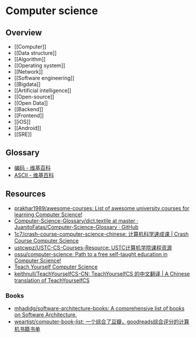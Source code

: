 # Computer science

## Overview

- [[Computer]]
- [[Data structure]]
- [[Algorithm]]
- [[Operating system]]
- [[Network]]
- [[Software engineering]]
- [[Bigdata]]
- [[Artificial intelligence]]
- [[Open-source]]
- [[Open Data]]
- [[Backend]]
- [[Frontend]]
- [[iOS]]
- [[Android]]
- [[SRE]]

## Glossary

- [编码 - 维基百科](https://zh.wikipedia.org/wiki/%E7%BC%96%E7%A0%81)
- [ASCII - 维基百科](https://zh.wikipedia.org/wiki/ASCII)

## Resources

- [prakhar1989/awesome-courses: List of awesome university courses for learning Computer Science!](https://github.com/prakhar1989/awesome-courses)
- [Computer-Science-Glossary/dict.textile at master · JuanitoFatas/Computer-Science-Glossary · GitHub](https://github.com/JuanitoFatas/Computer-Science-Glossary/blob/master/dict.textile)
- [1c7/crash-course-computer-science-chinese: 计算机科学速成课 | Crash Course Computer Science](https://github.com/1c7/crash-course-computer-science-chinese)
- [ustcwpz/USTC-CS-Courses-Resource: USTC计算机学院课程资源](https://github.com/ustcwpz/USTC-CS-Courses-Resource)
- [ossu/computer-science: Path to a free self-taught education in Computer Science!](https://github.com/ossu/computer-science)
- [Teach Yourself Computer Science](https://teachyourselfcs.com/)
- [keithnull/TeachYourselfCS-CN: TeachYourselfCS 的中文翻译 | A Chinese translation of TeachYourselfCS](https://github.com/keithnull/TeachYourselfCS-CN)

### Books

- [mhadidg/software-architecture-books: A comprehensive list of books on Software Architecture.](https://github.com/mhadidg/software-architecture-books)
- [weartist/computer-book-list: 一个综合了豆瓣，goodreads综合评分的计算机书籍书单](https://github.com/weartist/computer-book-list)
